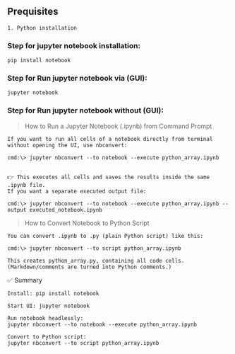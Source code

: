 ## Prequisites

    1. Python installation

### Step for jupyter notebook installation:

    pip install notebook


### Step for Run jupyter notebook via (GUI):
 
    jupyter notebook

### Step for Run jupyter notebook without (GUI):
   
> How to Run a Jupyter Notebook (.ipynb) from Command Prompt

    If you want to run all cells of a notebook directly from terminal without opening the UI, use nbconvert:

    cmd:\> jupyter nbconvert --to notebook --execute python_array.ipynb


    👉 This executes all cells and saves the results inside the same .ipynb file.
    If you want a separate executed output file:

    cmd:\> jupyter nbconvert --to notebook --execute python_array.ipynb --output executed_notebook.ipynb
    
> How to Convert Notebook to Python Script

    You can convert .ipynb to .py (plain Python script) like this:

    cmd:\> jupyter nbconvert --to script python_array.ipynb

    This creates python_array.py, containing all code cells. (Markdown/comments are turned into Python comments.)

✅ Summary

    Install: pip install notebook

    Start UI: jupyter notebook

    Run notebook headlessly:
    jupyter nbconvert --to notebook --execute python_array.ipynb

    Convert to Python script:
    jupyter nbconvert --to script python_array.ipynb
